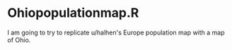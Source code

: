 # Ohiopopulationmap.R
I am going to try to replicate u/halhen's Europe population map with a map of Ohio.
